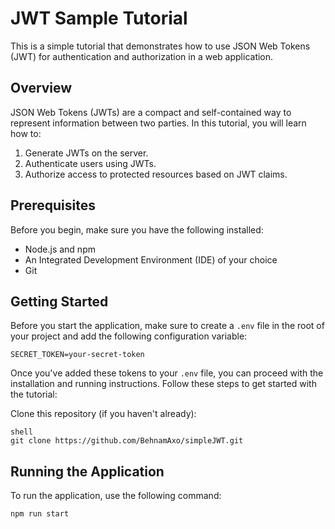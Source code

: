 # JWT Sample Tutorial

This is a simple tutorial that demonstrates how to use JSON Web Tokens (JWT) for authentication and authorization in a web application.

## Overview

JSON Web Tokens (JWTs) are a compact and self-contained way to represent information between two parties. In this tutorial, you will learn how to:

1. Generate JWTs on the server.
2. Authenticate users using JWTs.
3. Authorize access to protected resources based on JWT claims.

## Prerequisites

Before you begin, make sure you have the following installed:

- Node.js and npm
- An Integrated Development Environment (IDE) of your choice
- Git

## Getting Started

Before you start the application, make sure to create a `.env` file in the root of your project and add the following configuration variable:

```
SECRET_TOKEN=your-secret-token
```

Once you've added these tokens to your `.env` file, you can proceed with the installation and running instructions. Follow these steps to get started with the tutorial:

Clone this repository (if you haven't already):

   ```
   shell
   git clone https://github.com/BehnamAxo/simpleJWT.git
   ```


## Running the Application

To run the application, use the following command:

```
npm run start
```